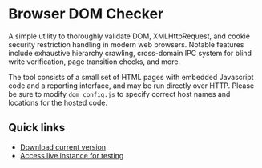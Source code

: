 # Browser DOM Checker #

A simple utility to thoroughly validate DOM, XMLHttpRequest, and cookie security restriction handling in modern web browsers. Notable features include exhaustive hierarchy crawling, cross-domain IPC system for blind write verification, page transition checks, and more.

The tool consists of a small set of HTML pages with embedded Javascript code and a reporting interface, and may be run directly over HTTP. Please be sure to modify `dom_config.js` to specify correct host names and locations for the hosted code.

## Quick links ##

  * [Download current version](http://dom-checker.googlecode.com/files/dom_checker-1.01.tgz)
  * [Access live instance for testing](http://lcamtuf.coredump.cx/dom_checker/)